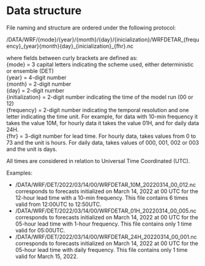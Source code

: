 # Data structure

File naming and structure are ordered under the following protocol:

/DATA/WRF/{mode}/{year}/{month}/{day}/{inicialization}/WRFDETAR_{frequency}\_{year}{month}{day}\_{inicialization}_{fhr}.nc

where fields between curly brackets are defined as: <br />
{mode} = 3 capital letters indicating the scheme used, either deterministic or ensemble (DET) <br />
{year} = 4-digit number <br />
{month} = 2-digit number <br />
{day} = 2-digit number <br />
{initialization} = 2-digit number indicating the time of the model run (00 or 12) <br />
{frequency} = 2-digit number indicating the temporal resolution and one letter indicating the time unit. For example, for data with 10-min frequency it takes the value 10M, for hourly data it takes the value 01H, and for daily data 24H. <br />
{fhr} = 3-digit number for lead time. For hourly data, takes values from 0 to 73 and the unit is hours. For daily data, takes values of 000, 001, 002 or 003 and the unit is days.

All times are considered in relation to Universal Time Coordinated (UTC).

Examples:
* /DATA/WRF/DET/2022/03/14/00/WRFDETAR_10M_20220314_00_012.nc corresponds to forecasts initialized on March 14, 2022 at 00 UTC for the 12-hour lead time  with a 10-min frequency. This file contains 6 times valid from 12:00UTC to 12:50UTC. 
* /DATA/WRF/DET/2022/03/14/00/WRFDETAR_01H_20220314_00_005.nc corresponds to forecasts initialized on March 14, 2022 at 00 UTC for the 05-hour lead time with 1-hour frequency. This file contains only 1 time valid for 05:00UTC.
* /DATA/WRF/DET/2022/03/14/00/WRFDETAR_24H_20220314_00_001.nc corresponds to forecasts initialized on March 14, 2022 at 00 UTC for the 05-hour lead time 
with daily frequency. This file contains only 1 time valid for March 15, 2022. 
